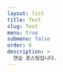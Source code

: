 ```yaml
---
layout: list
title: Test
slug: Test
menu: true
submenu: false
order: 6
description: >
  연습 포스팅입니다.
---
```

